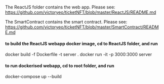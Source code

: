 The ReactJS folder contains the web app.
Please see:
https://github.com/victoryeo/ticketNFT/blob/master/ReactJS/README.md

The SmartContract contains the smart contract.
Please see:
https://github.com/victoryeo/ticketNFT/blob/master/SmartContract/README.md

#### to build the ReactJS webapp docker image, cd to ReactJS folder, and run
docker build -f Dockerfile  -t server .
docker run -it -p 3000:3000 server

#### to run dockerised webapp, cd to root folder, and run
docker-compose up --build